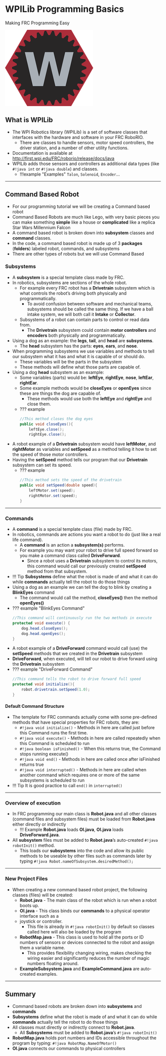 # WPILib Programming Basics

Making FRC Programming Easy

![WPI Lib](../assets/images/logos/wpilib.png)

## What is WPILib

- The WPI Robotics library (WPILib) is a set of software classes that interfaces with the hardware and software in your FRC RoboRIO.
    - There are classes to handle sensors, motor speed controllers, the driver station, and a number of other utility functions.
- Documentation is available at <http://first.wpi.edu/FRC/roborio/release/docs/java>
- WPILib adds those sensors and controllers as additional data types (like `#!java int` or `#!java double`) and classes.
    - !!!example "Examples" 
  		`Talon`, `Solenoid`, `Encoder`...

***

## Command Based Robot

- For our programming tutorial we will be creating a Command based robot
- Command Based Robots are much like Lego, with very basic pieces you can make something **simple** like a house or **complicated** like a replica Star Wars Millennium Falcon
- A command based robot is broken down into **subsystem** classes and **command** classes.
- In the code, a command based robot is made up of 3 **packages** (**folders**) labeled robot, commands, and subsystems
- There are other types of robots but we will use Command Based

### Subsystems

- A **subsystem** is a special template class made by FRC. 
- In robotics, subsystems are sections of the whole robot.
    - For example every FRC robot has a **Drivetrain** subsystem which is what controls the robot’s driving both physically and programmatically.
        - To avoid confusion between software and mechanical teams, subsystems should be called the same thing. If we have a ball intake system, we will both call it **Intake** or **Collector**.
    - Subsystems of a robot can contain parts to control or read data from.
        - The **Drivetrain** subsystem could contain **motor controllers** and **encoders** both physically and programmatically.
- Using a dog as an example: the **legs**, **tail**, and **head** are **subsystems**.
    - The **head** subsystem has the parts: **eyes**, **ears**, and **nose**.
- When programming subsystems we use variables and methods to tell our subsystem what it has and what it is capable of or should do.
    - These variables will be the parts in the subsystem
    - These methods will define what those parts are capable of. 
- Using a dog **head** subsystem as an example:
    - Some variables (parts) would be: **leftEye**, **rightEye**, **nose**, **leftEar**, **rightEar**.
    - Some example methods would be **closeEyes** or **openEyes** since these are things the dog are capable of.
        - These methods would use both the **leftEye** and **rightEye** and close them.
    - ??? example
    	```java
    	//This method closes the dog eyes
        public void closeEyes(){
    		leftEye.close();
    		rightEye.close();
    	```
- A robot example of a **Drivetrain** subsystem would have **leftMotor**, and **rightMotor** as variables and **setSpeed** as a method telling it how to set the speed of those motor controllers.
- Having the **setSpeed** method tells our program that our **Drivetrain** subsystem can set its speed.
    - ??? example
    	```java
		//This method sets the speed of the drivetrain
		public void setSpeed(double speed){
			leftMotor.set(speed);
			rightMotor.set(speed);
		}
    	```

***

### Commands

- A **command** is a special template class (file) made by FRC.
- In robotics, commands are actions you want a robot to do (just like a real life command).
    - A **command** is an action a **subsystem(s)** performs.
    - For example you may want your robot to drive full speed forward so you make a command class called **DriveForward**.
        - Since a robot uses a **Drivetrain** subsystem to control its motors, this command would call our previously created **setSpeed** method from that subsystem.
- !!! Tip 
	**Subsystems** define what the robot is made of and what it can do while **commands** actually tell the robot to do those things
- Using a dog as an example we can tell the dog to blink by creating a **BlinkEyes** command
    - The command would call the method, **closeEyes()** then the method **openEyes()**
- ??? example "BlinkEyes Command"
  	```java
    //This command will continuously run the two methods in execute
    protected void execute() {
      	dog.head.closeEyes();
      	dog.head.openEyes();
    }
  	```
- A robot example of a **DriveForward** command would call (use) the **setSpeed** methods that we created in the **Drivetrain** subsystem
- **DriveForward**, when executed, will tell our robot to drive forward using the **Drivetrain** subsystem
- ??? example "DriveForward Command"
  	```java
    //This command tells the robot to drive forward full speed
	protected void initialize(){
		robot.drivetrain.setSpeed(1.0);
	}
  	```

#### Default Command Structure

- The template for FRC commands actually come with some pre-defined methods that have special properties for FRC robots, they are:
    - `#!java void initialize()` - Methods in here are called just before this Command runs the first time.
    - `#!java void execute()` - Methods in here are called repeatedly when this Command is scheduled to run
    - `#!java boolean isFinished()` - When this returns true, the Command stops running execute() 
    - `#!java void end()` - Methods in here are called once after isFinished returns true
    - `#!java void interrupted()` - Methods in here are called when another command which requires one or more of the same subsystems is scheduled to run
- !!! Tip
	It is good practice to call `end()` in `interrupted()`

***

### Overview of execution

- In FRC programming our main class is **Robot.java** and all other classes (command files and subsystem files) must be loaded from **Robot.java** either directly or indirectly 
    - !!! Example
        **Robot.java** loads **OI.java**, **OI.java** loads **DriveForward.java**.
- All **subsystem** files must be added to **Robot.java**’s auto-created `#!java robotInit()` method.
    - This loads our **subsystems** into the code and allow its public methods to be useable by other files such as commands later by typing `#!java Robot.nameOfSubsystem.desiredMethod();`

***

### New Project Files

- When creating a new command based robot project, the following classes (files) will be created:
    - **Robot.java** - The main class of the robot which is run when a robot boots up. 
    - **OI.java** - This class binds our **commands** to a physical operator interface such as a
    - joystick or controller.
        - This file is already in `#!java robotInit()` by default so classes called here will also be loaded by the program
    - **RobotMap.java** - This class is used to hold all the ports or ID numbers of sensors or devices connected to the robot and assign them a variable name.
        - This provides flexibility changing wiring, makes checking the wiring easier and significantly reduces the number of magic numbers floating around.
    - **ExampleSubsystem.java** and **ExampleCommand.java** are auto-created examples.

***

## Summary

- Command based robots are broken down into **subsystems** and **commands**
- **Subsystems** define what the robot is made of and what it can do while **commands** actually tell the robot to do those things
- All classes must directly or indirectly connect to **Robot.java**.
    - All **Subsystems** must be added to **Robot.java**’s `#!java robotInit()` 
- **RobotMap.java** holds port numbers and IDs accessible throughout the program by typing: `#!java RobotMap.NameOfMotor()`
- **OI.java** connects our commands to physical controllers
